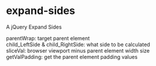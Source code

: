 # expand-sides
A jQuery Expand Sides

parentWrap: target parent element <br>
child_LeftSide & child_RightSide: what side to be calculated <br>
sliceVal: browser viewport minus parent element width size <br>
getValPadding: get the parent element padding values
